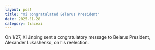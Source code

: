 ```yaml
---
layout: post
title: "Xi congratulated Belarus President"
date: 2025-01-28
category: tracexi
---
```


On 1/27, Xi Jinping sent a congratulatory message to Belarus President, Alexander Lukashenko, on his reelection.
